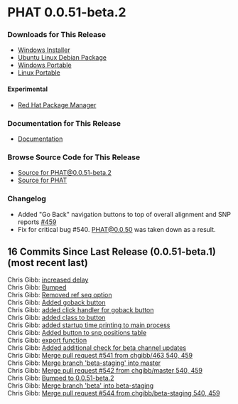 # PHAT 0.0.51-beta.2
### Downloads for This Release
* [Windows Installer](https://github.com/chgibb/PHAT/releases/download/0.0.51-beta.2/phat-win32-x64-setup.exe)  
* [Ubuntu Linux Debian Package](https://github.com/chgibb/PHAT/releases/download/0.0.51-beta.2/phat_0.0.51.beta.2_amd64.deb)  
* [Windows Portable](https://github.com/chgibb/PHAT/releases/download/0.0.51-beta.2/phat-win32-x64-portable.zip)  
* [Linux Portable](https://github.com/chgibb/PHAT/releases/download/0.0.51-beta.2/phat-linux-x64-portable.tar.gz)
#### Experimental
* [Red Hat Package Manager](https://github.com/chgibb/PHAT/releases/download/0.0.51-beta.2/phat-0.0.51-beta.2.x86_64.rpm)

### Documentation for This Release
* [Documentation](https://chgibb.github.io/PHATDocs/docs/releases/0.0.51-beta.2/home)

### Browse Source Code for This Release
* [Source for PHAT@0.0.51-beta.2](https://github.com/chgibb/PHAT/tree/0.0.51-beta.2)
* [Source for PHAT](https://github.com/chgibb/PHAT)

### Changelog
* Added "Go Back" navigation buttons to top of overall alignment and SNP reports [#459](https://github.com/chgibb/PHAT/issues/459)  
* Fix for critical bug #540. PHAT@0.0.50 was taken down as a result.  
## 16 Commits Since Last Release (0.0.51-beta.1) (most recent last)  
Chris Gibb: [increased delay](https://github.com/chgibb/PHAT/commit/c8749d2be3ce871011f901c2071343712b714e36)  
Chris Gibb: [Bumped](https://github.com/chgibb/PHAT/commit/94d46728f39eac072b313d8bcb3a3f1a28ebbcbe)  
Chris Gibb: [Removed ref seq option](https://github.com/chgibb/PHAT/commit/a2ca88a35eb3e5695c2767feb00d67d1b077041e)  
Chris Gibb: [Added goback button](https://github.com/chgibb/PHAT/commit/96de27d34c54fef2a07429cfdc16404c92983986)  
Chris Gibb: [added click handler for goback button](https://github.com/chgibb/PHAT/commit/23a3c880a87e9e6482ab17d4a9487b4758acda70)  
Chris Gibb: [added class to button](https://github.com/chgibb/PHAT/commit/191850cbffa4f1e687757b1041b5f6a77323afd9)  
Chris Gibb: [added startup time printing to main process](https://github.com/chgibb/PHAT/commit/d1b4b7c6c95d62b0f104ab1aa872dee3774e4b4b)  
Chris Gibb: [Added button to snp positions table](https://github.com/chgibb/PHAT/commit/3f8ca93121b7fa94b5f02b06b50b9d56cf07edab)  
Chris Gibb: [export function](https://github.com/chgibb/PHAT/commit/cb18b78cf3bc1889eabbcb2114e714ca1e1e7732)  
Chris Gibb: [Added additional check for beta channel updates](https://github.com/chgibb/PHAT/commit/4ce80524177451aa6432e0c5c6f172a30cd15209)  
Chris Gibb: [Merge pull request #541 from chgibb/463  540, 459](https://github.com/chgibb/PHAT/commit/57b6e1ea783c24891dddd4cbe53b37464e6def37)  
Chris Gibb: [Merge branch 'beta-staging' into master](https://github.com/chgibb/PHAT/commit/25c2cf8ea6d5d1fe31c3e90f3da1b3572e5c434b)  
Chris Gibb: [Merge pull request #542 from chgibb/master  540, 459](https://github.com/chgibb/PHAT/commit/33f6ada06207c53d204a746224cd320433c8f3e9)  
Chris Gibb: [Bumped to 0.0.51-beta.2](https://github.com/chgibb/PHAT/commit/c8127adb67c57e837d43f15a6c07af34ca798c15)  
Chris Gibb: [Merge branch 'beta' into beta-staging](https://github.com/chgibb/PHAT/commit/b4145e9a64c65c6b383e0228363e688a7760aa7e)  
Chris Gibb: [Merge pull request #544 from chgibb/beta-staging  540, 459](https://github.com/chgibb/PHAT/commit/0589d9a74a56a7c1cd60424b4cefbf58dc7de245)  
